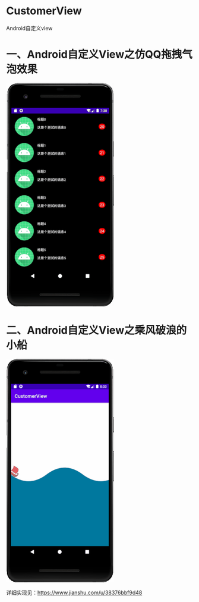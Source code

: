 # CustomerView
Android自定义view
# 一、Android自定义View之仿QQ拖拽气泡效果
![](https://github.com/loren325/CustomerView/blob/master/screenshot/drag-bubble.gif)
# 二、Android自定义View之乘风破浪的小船
![](https://github.com/loren325/CustomerView/blob/master/screenshot/ship.gif)

详细实现见：https://www.jianshu.com/u/38376bbf9d48